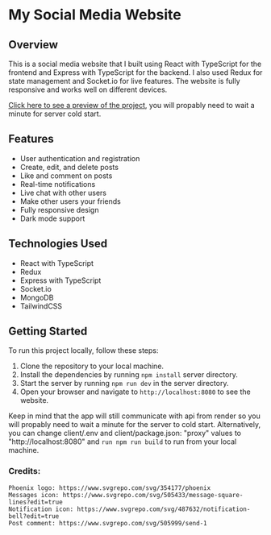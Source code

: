 # My Social Media Website

## Overview

This is a social media website that I built using React with TypeScript for the frontend and Express with TypeScript for the backend. I also used Redux for state management and Socket.io for live features. The website is fully responsive and works well on different devices.

[Click here to see a preview of the project](<https://social-network-77vt.onrender.com>), you will propably need to wait a minute for server cold start.

## Features

- User authentication and registration
- Create, edit, and delete posts
- Like and comment on posts
- Real-time notifications
- Live chat with other users
- Make other users your friends
- Fully responsive design
- Dark mode support

## Technologies Used

- React with TypeScript
- Redux
- Express with TypeScript
- Socket.io
- MongoDB
- TailwindCSS

## Getting Started

To run this project locally, follow these steps:

1. Clone the repository to your local machine.
2. Install the dependencies by running `npm install` server directory.
3. Start the server by running `npm run dev` in the server directory.
4. Open your browser and navigate to `http://localhost:8080` to see the website.

Keep in mind that the app will still communicate with api from render so you will propably need to wait a minute for the server to cold start.
Alternatively, you can change client/.env and client/package.json: "proxy" values to "http://localhost:8080" and `run npm run build` to run from your local machine.

### Credits:
    Phoenix logo: https://www.svgrepo.com/svg/354177/phoenix
    Messages icon: https://www.svgrepo.com/svg/505433/message-square-lines?edit=true
    Notification icon: https://www.svgrepo.com/svg/487632/notification-bell?edit=true
    Post comment: https://www.svgrepo.com/svg/505999/send-1